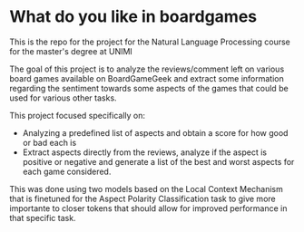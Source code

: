 # What do you like in boardgames
This is the repo for the project for the Natural Language Processing course for the master's degree at UNIMI

The goal of this project is to analyze the reviews/comment left on various board games available on BoardGameGeek and extract some information regarding the sentiment towards some aspects of the games that could be used for various other tasks.

This project focused specifically on:
* Analyzing a predefined list of aspects and obtain a score for how good or bad each is
* Extract aspects directly from the reviews, analyze if the aspect is positive or negative and generate a list of the best and worst aspects for each game considered.

This was done using two models based on the Local Context Mechanism that is finetuned for the Aspect Polarity Classification task to give more importante to closer tokens that should allow for improved performance in that specific task.
